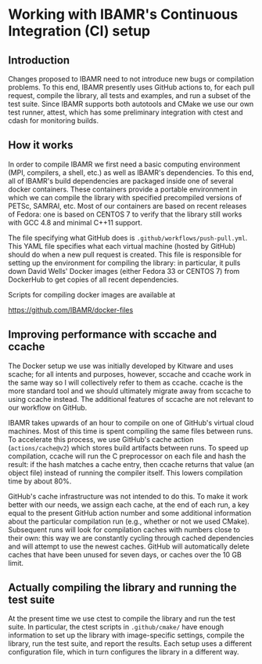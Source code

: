 # Working with IBAMR's Continuous Integration (CI) setup

## Introduction

Changes proposed to IBAMR need to not introduce new bugs or compilation
problems. To this end, IBAMR presently uses GitHub actions to, for each pull
request, compile the library, all tests and examples, and run a subset of the
test suite. Since IBAMR supports both autotools and CMake we use our own test
runner, attest, which has some preliminary integration with ctest and cdash
for monitoring builds.

## How it works

In order to compile IBAMR we first need a basic computing environment (MPI,
compilers, a shell, etc.) as well as IBAMR's dependencies. To this end, all of
IBAMR's build dependencies are packaged inside one of several docker containers.
These containers provide a portable environment in which we can compile the
library with specified precompiled versions of PETSc, SAMRAI, etc. Most of our
containers are based on recent releases of Fedora: one is based on CENTOS 7 to
verify that the library still works with GCC 4.8 and minimal C++11 support.

The file specifying what GitHub does is `.github/workflows/push-pull.yml`. This
YAML file specifies what each virtual machine (hosted by GitHub) should do when
a new pull request is created. This file is responsible for setting up the
environment for compiling the library: in particular, it pulls down David Wells'
Docker images (either Fedora 33 or CENTOS 7) from DockerHub to get copies of all
recent dependencies.

Scripts for compiling docker images are available at

https://github.com/IBAMR/docker-files

## Improving performance with sccache and ccache

The Docker setup we use was initially developed by Kitware and uses scache; for
all intents and purposes, however, sccache and ccache work in the same way so I
will collectively refer to them as ccache. ccache is the more standard tool and
we should ultimately migrate away from sccache to using ccache instead. The
additional features of sccache are not relevant to our workflow on GitHub.

IBAMR takes upwards of an hour to compile on one of GitHub's virtual cloud
machines. Most of this time is spent compiling the same files between runs. To
accelerate this process, we use GitHub's cache action (`actions/cache@v2`) which
stores build artifacts between runs. To speed up compilation, ccache will run
the C preprocessor on each file and hash the result: if the hash matches a cache
entry, then ccache returns that value (an object file) instead of running the
compiler itself. This lowers compilation time by about 80%.

GitHub's cache infrastructure was not intended to do this. To make it work
better with our needs, we assign each cache, at the end of each run, a key equal
to the present GitHub action number and some additional information about the
particular compilation run (e.g., whether or not we used CMake). Subsequent runs
will look for compilation caches with numbers close to their own: this way we
are constantly cycling through cached dependencies and will attempt to use the
newest caches. GitHub will automatically delete caches that have been unused
for seven days, or caches over the 10 GB limit.

## Actually compiling the library and running the test suite

At the present time we use ctest to compile the library and run the test suite.
In particular, the ctest scripts in `.github/cmake/` have enough information to
set up the library with image-specific settings, compile the library, run the
test suite, and report the results. Each setup uses a different configuration
file, which in turn configures the library in a different way.
